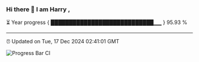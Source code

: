 ### Hi there 👋 I am Harry , 

⏳ Year progress { ████████████████████████████▁▁ } 95.93 %

---

⏰ Updated on Tue, 17 Dec 2024 02:41:01 GMT

![Progress Bar CI](https://github.com/duykhang68/duykhang68/workflows/Progress%20Bar%20CI/badge.svg)
